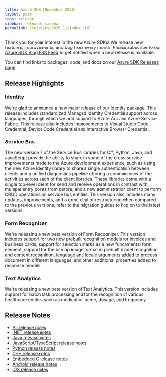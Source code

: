 ```yaml
---
title: Azure SDK (November 2020)
layout: post
tags: release
sidebar: releases_sidebar
permalink: /releases/2020-11/index.html
---
```


Thank you for your interest in the new Azure SDKs! We release new features, improvements, and bug fixes every month. Please subscribe to our [Azure SDK Blog RSS Feed](https://devblogs.microsoft.com/azure-sdk/feed) to get notified when a new release is available.

You can find links to packages, code, and docs on our [Azure SDK Releases page](https://aka.ms/azsdk/releases).

## Release Highlights

### Identity

We're glad to announce a new major release of our Identity package. This release includes standardized Managed Identity Credential support across languages, through which we add support to Azure Arc and Azure Service Fabric. This release also includes improvements to Visual Studio Code Credential, Device Code Credential and Interactive Browser Credential.

### Service Bus

The new version 7 of the Service Bus libraries for C#, Python, Java, and JavaScript provide the ability to share in some of the cross-service improvements made to the Azure development experience, such as using the new Azure Identity library to share a single authentication between clients and a unified diagnostics pipeline offering a common view of the activities across each of the client libraries. These libraries come with a single top-level client for send and receive operations in contrast with multiple entry points from before, and a new administration client to perform CRUD operations on service bus entities. This version also includes many updates, improvements, and a great deal of restructuring when compared to the previous versions, refer to the migration guides to hop on to the latest versions.

### Form Recognizer

We're releasing a new beta version of Form Recognizer. This version includes support for two new prebuilt recognition models for invoices and business cards, support for selection marks as a new fundamental form element, support for the bitmap image format in prebuilt model recognition and content recognition, language and locale arguments added to process document in different languages, and other additional properties added to response models.

### Text Analytics

We're releasing a new beta version of Text Analytics. This version includes support for batch task processing and for the recognition of various healthcare entities such as medication name, dosage, and frequency.
## Release Notes

* [All release notes](index.md)
* [.NET release notes](dotnet.md)
* [Java release notes](java.md)
* [JavaScript/TypeScript release notes](js.md)
* [Python release notes](python.md)
* [C++ release notes](cpp.md)
* [Embedded C release notes](c.md)
* [Android release notes](android.md)
* [iOS release notes](ios.md)

